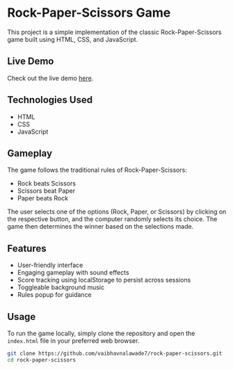 # Rock-Paper-Scissors Game

This project is a simple implementation of the classic Rock-Paper-Scissors game built using HTML, CSS, and JavaScript.

## Live Demo

Check out the live demo [here](https://vaibhavnalawade7.github.io/rock-scissor-paper-game/).

## Technologies Used

- HTML
- CSS
- JavaScript

## Gameplay

The game follows the traditional rules of Rock-Paper-Scissors:
- Rock beats Scissors
- Scissors beat Paper
- Paper beats Rock

The user selects one of the options (Rock, Paper, or Scissors) by clicking on the respective button, and the computer randomly selects its choice. The game then determines the winner based on the selections made.

## Features

- User-friendly interface
- Engaging gameplay with sound effects
- Score tracking using localStorage to persist across sessions
- Toggleable background music
- Rules popup for guidance

## Usage

To run the game locally, simply clone the repository and open the `index.html` file in your preferred web browser.

```bash
git clone https://github.com/vaibhavnalawade7/rock-paper-scissors.git
cd rock-paper-scissors
